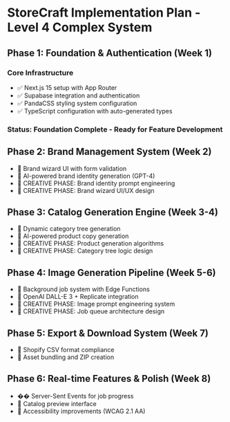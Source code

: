 # StoreCraft Implementation Plan - Level 4 Complex System

## Phase 1: Foundation & Authentication (Week 1)
### Core Infrastructure
- ✅ Next.js 15 setup with App Router
- ✅ Supabase integration and authentication
- ✅ PandaCSS styling system configuration
- ✅ TypeScript configuration with auto-generated types
### Status: Foundation Complete - Ready for Feature Development

## Phase 2: Brand Management System (Week 2)
- 🔄 Brand wizard UI with form validation
- 🔄 AI-powered brand identity generation (GPT-4)
- 🎨 CREATIVE PHASE: Brand identity prompt engineering
- 🎨 CREATIVE PHASE: Brand wizard UI/UX design

## Phase 3: Catalog Generation Engine (Week 3-4)
- 🔄 Dynamic category tree generation
- 🔄 AI-powered product copy generation
- 🎨 CREATIVE PHASE: Product generation algorithms
- 🎨 CREATIVE PHASE: Category tree logic design

## Phase 4: Image Generation Pipeline (Week 5-6)
- 🔄 Background job system with Edge Functions
- 🔄 OpenAI DALL-E 3 + Replicate integration
- 🎨 CREATIVE PHASE: Image prompt engineering system
- 🎨 CREATIVE PHASE: Job queue architecture design

## Phase 5: Export & Download System (Week 7)
- 🔄 Shopify CSV format compliance
- 🔄 Asset bundling and ZIP creation

## Phase 6: Real-time Features & Polish (Week 8)
- �� Server-Sent Events for job progress
- 🔄 Catalog preview interface
- 🔄 Accessibility improvements (WCAG 2.1 AA)
